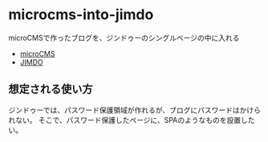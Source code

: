 # microcms-into-jimdo

microCMSで作ったブログを、ジンドゥーのシングルページの中に入れる

- [microCMS](https://microcms.io/)
- [JIMDO](https://www.jimdo.com/jp/)

## 想定される使い方

ジンドゥーでは、パスワード保護領域が作れるが、ブログにパスワードはかけられない。
そこで、パスワード保護したページに、SPAのようなものを設置したい。
